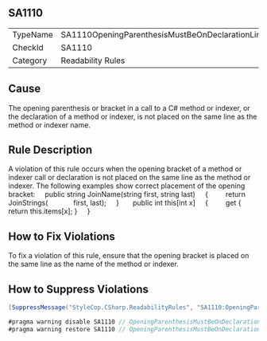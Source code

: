 ﻿## SA1110

<table>
<tr>
  <td>TypeName</td>
  <td>SA1110OpeningParenthesisMustBeOnDeclarationLine</td>
</tr>
<tr>
  <td>CheckId</td>
  <td>SA1110</td>
</tr>
<tr>
  <td>Category</td>
  <td>Readability Rules</td>
</tr>
</table>

## Cause

The opening parenthesis or bracket in a call to a C# method or indexer, or the declaration of a method or indexer, is not placed on the same line as the method or indexer name.

## Rule Description

A violation of this rule occurs when the opening bracket of a method or indexer call or declaration is not placed on the same line as the method or indexer. The following examples show correct placement of the opening bracket:
    public string JoinName(string first, string last)
    {
        return JoinStrings(
            first, last);
    }
 
    public int this[int x]
    {
        get { return this.items[x]; }
    }
 

## How to Fix Violations

To fix a violation of this rule, ensure that the opening bracket is placed on the same line as the name of the method or indexer.

## How to Suppress Violations

```csharp
[SuppressMessage("StyleCop.CSharp.ReadabilityRules", "SA1110:OpeningParenthesisMustBeOnDeclarationLine", Justification = "Reviewed.")]
```

```csharp
#pragma warning disable SA1110 // OpeningParenthesisMustBeOnDeclarationLine
#pragma warning restore SA1110 // OpeningParenthesisMustBeOnDeclarationLine
```
